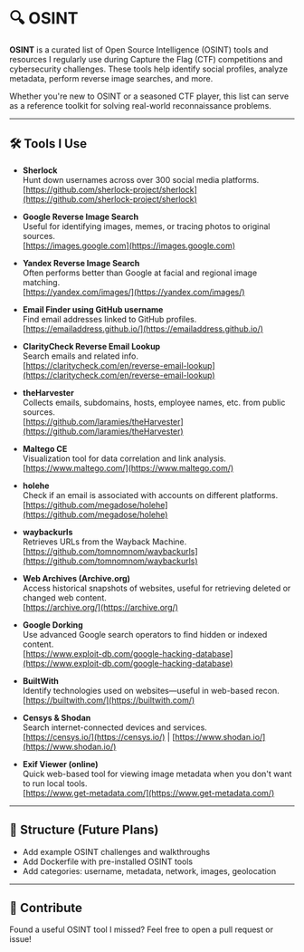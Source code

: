 # 🔍 OSINT

**OSINT** is a curated list of Open Source Intelligence (OSINT) tools and resources I regularly use during Capture the Flag (CTF) competitions and cybersecurity challenges. These tools help identify social profiles, analyze metadata, perform reverse image searches, and more.

Whether you're new to OSINT or a seasoned CTF player, this list can serve as a reference toolkit for solving real-world reconnaissance problems.

---

## 🛠️ Tools I Use

- **Sherlock**  
  Hunt down usernames across over 300 social media platforms.  
  [https://github.com/sherlock-project/sherlock](https://github.com/sherlock-project/sherlock)

- **Google Reverse Image Search**  
  Useful for identifying images, memes, or tracing photos to original sources.  
  [https://images.google.com](https://images.google.com)

- **Yandex Reverse Image Search**  
  Often performs better than Google at facial and regional image matching.  
  [https://yandex.com/images/](https://yandex.com/images/)

- **Email Finder using GitHub username**  
  Find email addresses linked to GitHub profiles.  
  [https://emailaddress.github.io/](https://emailaddress.github.io/)

- **ClarityCheck Reverse Email Lookup**  
  Search emails and related info.  
  [https://claritycheck.com/en/reverse-email-lookup](https://claritycheck.com/en/reverse-email-lookup)

- **theHarvester**  
  Collects emails, subdomains, hosts, employee names, etc. from public sources.  
  [https://github.com/laramies/theHarvester](https://github.com/laramies/theHarvester)

- **Maltego CE**  
  Visualization tool for data correlation and link analysis.  
  [https://www.maltego.com/](https://www.maltego.com/)

- **holehe**  
  Check if an email is associated with accounts on different platforms.  
  [https://github.com/megadose/holehe](https://github.com/megadose/holehe)

- **waybackurls**  
  Retrieves URLs from the Wayback Machine.  
  [https://github.com/tomnomnom/waybackurls](https://github.com/tomnomnom/waybackurls)

- **Web Archives (Archive.org)**  
  Access historical snapshots of websites, useful for retrieving deleted or changed web content.  
  [https://archive.org/](https://archive.org/)

- **Google Dorking**  
  Use advanced Google search operators to find hidden or indexed content.  
  [https://www.exploit-db.com/google-hacking-database](https://www.exploit-db.com/google-hacking-database)

- **BuiltWith**  
  Identify technologies used on websites—useful in web-based recon.  
  [https://builtwith.com/](https://builtwith.com/)

- **Censys & Shodan**  
  Search internet-connected devices and services.  
  [https://censys.io/](https://censys.io/) | [https://www.shodan.io/](https://www.shodan.io/)

- **Exif Viewer (online)**  
  Quick web-based tool for viewing image metadata when you don't want to run local tools.  
  [https://www.get-metadata.com/](https://www.get-metadata.com/)

---

## 📂 Structure (Future Plans)

- Add example OSINT challenges and walkthroughs  
- Add Dockerfile with pre-installed OSINT tools  
- Add categories: username, metadata, network, images, geolocation  

---

## 💬 Contribute

Found a useful OSINT tool I missed? Feel free to open a pull request or issue!

